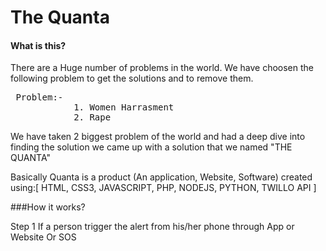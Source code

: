 # The Quanta

<h4>What is this?</h4>
There are a Huge number of problems in the world. We have choosen the following problem to get the solutions and to remove them.

 <pre> Problem:-
            1. Women Harrasment
            2. Rape </pre>
We have taken 2 biggest problem of the world and had a deep dive into finding the solution we came up with a solution that we named "THE QUANTA"

Basically Quanta is a product (An application, Website, Software) created using:[ HTML, CSS3, JAVASCRIPT, PHP, NODEJS, PYTHON, TWILLO API ]

###How it works?

Step 1
If a person trigger the alert from his/her phone through App or Website Or SOS

